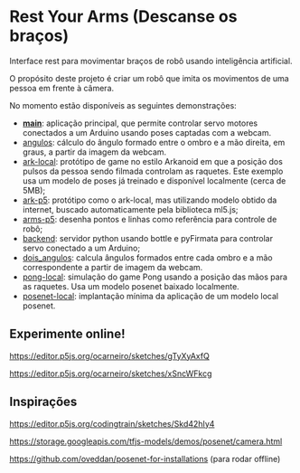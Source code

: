 # Rest Your Arms (Descanse os braços)

Interface rest para movimentar braços de robô usando inteligência artificial.

O propósito deste projeto é criar um robô que imita os movimentos de uma pessoa em frente à câmera.

No momento estão disponíveis as seguintes demonstrações:

* **[main](main)**: aplicação principal, que permite controlar servo motores conectados a um Arduino usando poses captadas com a webcam.
* [angulos](angulos): cálculo do ângulo formado entre o ombro e a mão direita, em graus, a partir da imagem da webcam.
* [ark-local](ark-local): protótipo de game no estilo Arkanoid em que a posição dos pulsos da pessoa sendo filmada controlam as raquetes. Este exemplo usa um modelo de poses já treinado e disponível localmente (cerca de 5MB);
* [ark-p5](ark-p5): protótipo como o ark-local, mas utilizando modelo obtido da internet, buscado automaticamente pela biblioteca ml5.js;
* [arms-p5](arms-p5): desenha pontos e linhas como referência para controle de robô;
* [backend](backend): servidor python usando bottle e pyFirmata para controlar servo conectado a um Arduino;
* [dois_angulos](dois_angulos): calcula ângulos formados entre cada ombro e a mão correspondente a partir de imagem da webcam.
* [pong-local](pong-local): simulação do game Pong usando a posição das mãos para as raquetes. Usa um modelo posenet baixado localmente.
* [posenet-local](posenet-local): implantação mínima da aplicação de um modelo local posenet.


## Experimente online!

https://editor.p5js.org/ocarneiro/sketches/gTyXyAxfQ

https://editor.p5js.org/ocarneiro/sketches/xSncWFkcg

## Inspirações

https://editor.p5js.org/codingtrain/sketches/Skd42hIy4

https://storage.googleapis.com/tfjs-models/demos/posenet/camera.html

https://github.com/oveddan/posenet-for-installations (para rodar offline)
